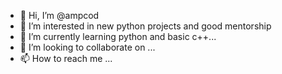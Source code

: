 - 👋 Hi, I’m @ampcod
- 👀 I’m interested in new python projects and good mentorship
- 🌱 I’m currently learning python and basic c++...
- 💞️ I’m looking to collaborate on ...
- 📫 How to reach me ...

<!---
ampcod/ampcod is a ✨ special ✨ repository because its `README.md` (this file) appears on your GitHub profile.
You can click the Preview link to take a look at your changes.
--->
